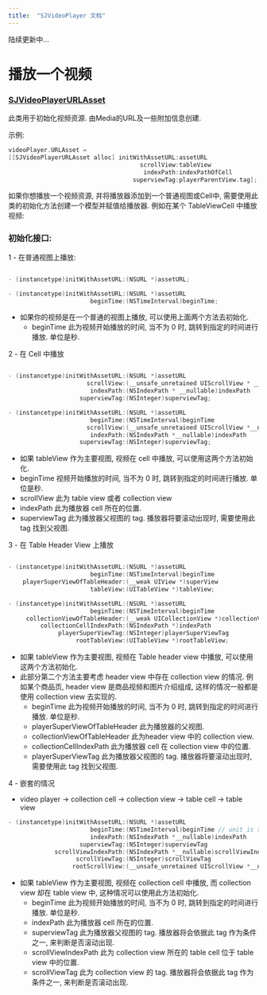 ```yaml
---
title:  "SJVideoPlayer 文档"
---
```

陆续更新中...

# 播放一个视频
### [SJVideoPlayerURLAsset](https://github.com/changsanjiang/SJBaseVideoPlayer/blob/master/SJBaseVideoPlayer/Model/SJVideoPlayerURLAsset.h)
此类用于初始化视频资源. 由Media的URL及一些附加信息创建.

示例:
```Objective-C
videoPlayer.URLAsset =
[[SJVideoPlayerURLAsset alloc] initWithAssetURL:assetURL
                                     scrollView:tableView
                                      indexPath:indexPathOfCell
                                   superviewTag:playerParentView.tag];
```
如果你想播放一个视频资源, 并将播放器添加到一个普通视图或Cell中, 需要使用此类的初始化方法创建一个模型并赋值给播放器. 例如在某个 TableViewCell 中播放视频:

### 初始化接口:

1 - 在普通视图上播放:

```Objective-C

- (instancetype)initWithAssetURL:(NSURL *)assetURL;

- (instancetype)initWithAssetURL:(NSURL *)assetURL
                       beginTime:(NSTimeInterval)beginTime;
```
* 如果你的视频是在一个普通的视图上播放, 可以使用上面两个方法去初始化.
  - beginTime   此为视频开始播放的时间, 当不为 0 时, 跳转到指定的时间进行播放. 单位是秒.


2 - 在 Cell 中播放

```Objective-C

- (instancetype)initWithAssetURL:(NSURL *)assetURL
                      scrollView:(__unsafe_unretained UIScrollView * __nullable)tableOrCollectionView
                       indexPath:(NSIndexPath * __nullable)indexPath
                    superviewTag:(NSInteger)superviewTag;

- (instancetype)initWithAssetURL:(NSURL *)assetURL
                       beginTime:(NSTimeInterval)beginTime
                      scrollView:(__unsafe_unretained UIScrollView *__nullable)tableOrCollectionView
                       indexPath:(NSIndexPath *__nullable)indexPath
                    superviewTag:(NSInteger)superviewTag;
```
- 如果 tableView 作为主要视图, 视频在 cell 中播放, 可以使用这两个方法初始化.
 - beginTime   视频开始播放的时间, 当不为 0 时, 跳转到指定的时间进行播放. 单位是秒.
 - scrollView   此为 table view 或者 collection view
 - indexPath   此为播放器 cell 所在的位置.
 - superviewTag   此为播放器父视图的 tag. 播放器将要滚动出现时, 需要使用此 tag 找到父视图.

3 - 在 Table Header View 上播放

```Objective-C

- (instancetype)initWithAssetURL:(NSURL *)assetURL
                       beginTime:(NSTimeInterval)beginTime
    playerSuperViewOfTableHeader:(__weak UIView *)superView
                       tableView:(UITableView *)tableView;

- (instancetype)initWithAssetURL:(NSURL *)assetURL
                       beginTime:(NSTimeInterval)beginTime
     collectionViewOfTableHeader:(__weak UICollectionView *)collectionView
         collectionCellIndexPath:(NSIndexPath *)indexPath
              playerSuperViewTag:(NSInteger)playerSuperViewTag
                   rootTableView:(UITableView *)rootTableView;
```
* 如果 tableView 作为主要视图, 视频在 Table header view 中播放, 可以使用这两个方法初始化.
* 此部分第二个方法主要考虑 header view 中存在 collection view 的情况. 例如某个商品页, header view 是商品视频和图片介绍组成, 这样的情况一般都是使用 collection view 去实现的.
  - beginTime   此为视频开始播放的时间, 当不为 0 时, 跳转到指定的时间进行播放. 单位是秒.
  - playerSuperViewOfTableHeader   此为播放器的父视图.
  - collectionViewOfTableHeader    此为header view 中的 collection view.
  - collectionCellIndexPath   此为播放器 cell 在 collection view 中的位置.
  - playerSuperViewTag   此为播放器父视图的 tag. 播放器将要滚动出现时, 需要使用此 tag 找到父视图.

4 - 嵌套的情况
* video player -> collection cell -> collection view -> table cell -> table view

```Objective-C
- (instancetype)initWithAssetURL:(NSURL *)assetURL
                       beginTime:(NSTimeInterval)beginTime // unit is sec.
                       indexPath:(NSIndexPath *__nullable)indexPath
                    superviewTag:(NSInteger)superviewTag
             scrollViewIndexPath:(NSIndexPath *__nullable)scrollViewIndexPath
                   scrollViewTag:(NSInteger)scrollViewTag
                  rootScrollView:(__unsafe_unretained UIScrollView *__nullable)rootScrollView;

```
* 如果 tableView 作为主要视图, 视频在 collection cell 中播放, 而 collection view 却在 table view 中, 这种情况可以使用此方法初始化.
  - beginTime   此为视频开始播放的时间, 当不为 0 时, 跳转到指定的时间进行播放. 单位是秒.
  - indexPath   此为播放器 cell 所在的位置.
  - superviewTag   此为播放器父视图的 tag. 播放器将会依据此 tag 作为条件之一, 来判断是否滚动出现.
  - scrollViewIndexPath   此为 collection view 所在的 table cell 位于 table view 中的位置.
  - scrollViewTag   此为 collection view 的 tag. 播放器将会依据此 tag 作为条件之一, 来判断是否滚动出现.
